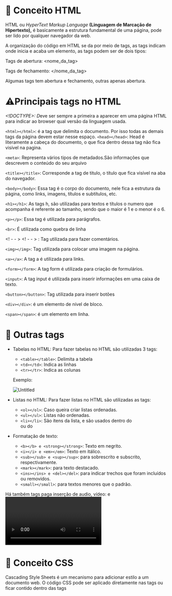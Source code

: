 # 📕 **Conceito HTML**

HTML ou *HyperText Markup Language* **(Linguagem de Marcação de Hipertexto),** é basicamente a estrutura fundamental de uma página, pode ser lido por qualquer navegador da web.

A organização do código em HTML se da por meio de tags, as tags indicam onde inicia e acaba um elemento, as tags podem ser de dois tipos:

Tags de abertura: <nome_da_tag>

Tags de fechamento: </nome_da_tag>

Algumas tags tem abertura e fechamento, outras apenas abertura. 

# ⚠️Principais tags no HTML

*<!DOCTYPE>: D*eve ser sempre a primeira a aparecer em uma página HTML para indicar ao browser qual versão da linguagem usada.

`<html></html>`: é a tag que delimita o documento. Por isso todas as demais tags da página devem estar nesse espaço.
`<head></head>`: Head é literamente a cabeça do documento, o que fica dentro dessa tag não fica visível na pagina.

`<meta>`: Representa vários tipos de metadados.São informações que descrevem o conteúdo do seu arquivo

`<title></title>`: Corresponde a tag de titulo, o título que fica visível na aba do navegador.

`<body></body>`: Essa tag é o corpo do documento, nele fica a estrutura da página, como links, imagens, títulos e subtítulos, etc.

`<h1></h1>`: As tags h, são utilizadas para textos e títulos o numero que acompanha é referente ao tamanho, sendo que o maior é 1 e o menor é o 6.

`<p></p>`: Essa tag é utilizada para parágrafos.

`<br>`: É utilizada como quebra de linha

<! - - > <! - - > : Tag utilizada para fazer comentários.

`<img></img>`: Tag utilizada para colocar uma imagem na página.

`<a></a>`: A tag a é  utilizada para links.

`<form></form>`: A tag form é utilizada para criação de formulários.

`<input>`:  A tag input é utilizada para inserir informações em uma caixa de texto.

`<button></button>`: Tag utilizada para inserir botões

`<div></div>`: é um elemento de nível de bloco.

`<span></span>`: é um elemento em linha.

# :monocle_face: Outras tags

- Tabelas no HTML: Para fazer tabelas no HTML são utilizadas 3 tags:
    - `<table></table>`: Delimita a tabela
    - `<td></td>`: Indica as linhas
    - `<tr></tr>`: Indica as colunas
    
    Exemplo:
    
    ![Untitled](https://s3-us-west-2.amazonaws.com/secure.notion-static.com/098226b8-e799-43d0-8a2d-a16c7389524d/Untitled.png)
    
- Listas no HTML: Para fazer listas no HTML são utilizadas as tags:
    - `<ol></ol>`: Caso queira criar listas ordenadas.
    - `<ul></ul>`: Listas não ordenadas.
    - `<li></li>`: São itens da lista, e são usados dentro do <ol></ol> ou do <ul></ul>
- Formatação de texto:
    - `<b></b> e <strong></strong>`: Texto em negrito.
    - `<i></i> e <em></em>`: Texto em itálico.
    - `<sub></sub> e <sup></sup>`: para sobrescrito e subscrito, respectivamente.
    - `<mark></mark>`: para texto destacado.
    - `<ins></ins> e <del></del>`: para indicar trechos que foram incluídos ou removidos.
    - `<small></small>`:  para textos menores que o padrão.

Há também tags paga inserção de audio, vídeo: <audio></audio> e <video></video>

# 📘 **Conceito CSS**

Cascading Style Sheets é um mecanismo para adicionar estilo a um documento web. O código CSS pode ser aplicado diretamente nas tags ou ficar contido dentro das tags <style>

# 🖊️ Sintaxe

```html
p{
		color: blue;  //propriedade: valor;
		text-align: center;
}
```

Nesse exemplo p é o seletor, ele aponta para o elemento HTML se deseja estilizar.

Entre chaves '{ }' está o bloco de declaração que contém uma ou mais declarações nome da propriedade e valor, separadas por ponto e vírgula. 

Seletores de: ID, CLASS, * e agrupamento.

- ID : Se refere a um elemento. É exclusivo, não podendo haver mais de um id com o mesmo nome. Para utilizar um ID usa-se #

No CSS:

```css
 #fundo{
		/*bloco de declarações*/
}       
```

No HTML:

```html
<p id="fundo">Paragrafo estilizado.</p>
```

              

- Class: As classes identificam um grupo de elementos. Através delas, pode-se atribuir a estilização de vários elementos de uma vez só. Para utilizar uma classe usa-se .

No CSS:

```css
.fundo{
	/*bloco de declarações*/
}
```

No HTML:

```html
<p class="fundo">Paragrafo estilizado.</p>
```

- * : Seletor universal, afeta todos os elementos HTML da página, é utilizado quando todos os elementos terão o mesmo estilo. Para utilizar esse seletor usa-se *

No CSS:

```css
*{
	/*bloco de declarações*/
}
```

- Agrupamento: Quando alguns elementos tem a mesma estilização. Para utilizar usa-se o nome de cada seletor separado por virgula.

No CSS:

```css
h1, p, span{
	/*bloco de declarações*/
} 
```

Existem três maneiras de inserir uma folha de estilo:

- CSS Externo: uma folha de estilo externa, você pode alterar a aparência de um site inteiro alterando apenas um arquivo.

arquivo.css

```css
body {
  background-color: lightblue;
}

h1 {
  color: blue;
  margin-left: 20px;
}
```

Chamando no HTML:

```html
<head>
        <meta charset="UTF-8">
        <meta name="viewport" content="width=device-width, initial-scale=1.0">
        <meta http-equiv="X-UA-Compatible" content="ie=edge">
        <link rel="stylesheet" href="arquivo.css">      
        <title>Nome</title>
 </head>
```

- CSS Interno: pode ser usada se uma única página HTML tiver um estilo exclusivo.

Dentro do HTML:

```html
<!DOCTYPE html>
<html>
<head>
<style>
body {
  background-color: linen;
}

h1 {
  color: maroon;
  margin-left: 40px;
}
</style>
</head>
<body>

<h1>Título</h1>
<p>Paragrafo</p>

</body>
</html>
```

- CSS Inline: pode ser usado para aplicar um estilo único a um único elemento.

No documento HTML, na linha do seletor

```html
<!DOCTYPE html>
<html>
<body>

<h1 style="color:blue;text-align:center;">Título</h1>
<p style="color:red;">Paragrafo</p>

</body>
</html>
```

# ➡️Declarações

- Background: utilizado para por fundo(cor, imagem)
- Border: utilizado para colocar borda
- Margin: utilizado para colocar margem
- Padding: Utilizado para fazer preenchimento
- Height and Width: altura e largura
- Text: Para personalização de textos
- Font: utilizado para fontes
- Display: Especifica o tipo de caixa de renderização usada por um elemento

# :mag: Links 
[https://www.devchallenge.com.br/challenges/5f14f8d5130a5d78f89d9640/details](https://www.devchallenge.com.br/challenges/5f14f8d5130a5d78f89d9640/details)

[https://www.alura.com.br/promocao/awin_10EstudeAlurax?utm_source=awin&utm_medium=site&utm_term=197989&awc=23465_1637423173_0a3dc98b434ab9d2fd0f496c76a5a4ad](https://www.alura.com.br/promocao/awin_10EstudeAlurax?utm_source=awin&utm_medium=site&utm_term=197989&awc=23465_1637423173_0a3dc98b434ab9d2fd0f496c76a5a4ad)

[https://www.w3schools.com/html/default.asp](https://www.w3schools.com/html/default.asp)

[https://www.w3schools.com/css/default.asp](https://www.w3schools.com/css/default.asp)

# 🖥️ Mostre seu progresso

Preencha o formulario a seguir e nos mostre que concluiu as tarefas semanais [https://forms.gle/Y5RjGbbhdH1w13Kz8](https://forms.gle/Y5RjGbbhdH1w13Kz8)